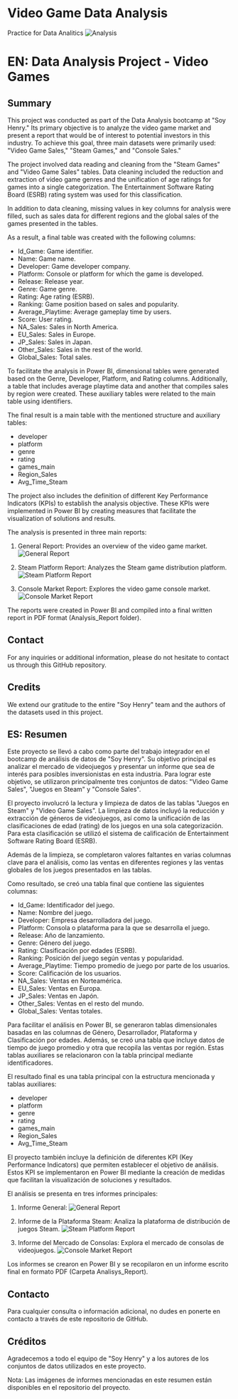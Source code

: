 # Video Game Data Analysis
 Practice for Data Analitics
![Analysis](images/Gaming_Portada.gif)

# EN: Data Analysis Project - Video Games

## Summary

This project was conducted as part of the Data Analysis bootcamp at "Soy Henry." Its primary objective is to analyze the video game market and present a report that would be of interest to potential investors in this industry. To achieve this goal, three main datasets were primarily used: "Video Game Sales," "Steam Games," and "Console Sales."

The project involved data reading and cleaning from the "Steam Games" and "Video Game Sales" tables. Data cleaning included the reduction and extraction of video game genres and the unification of age ratings for games into a single categorization. The Entertainment Software Rating Board (ESRB) rating system was used for this classification.

In addition to data cleaning, missing values in key columns for analysis were filled, such as sales data for different regions and the global sales of the games presented in the tables.

As a result, a final table was created with the following columns:

- Id_Game: Game identifier.
- Name: Game name.
- Developer: Game developer company.
- Platform: Console or platform for which the game is developed.
- Release: Release year.
- Genre: Game genre.
- Rating: Age rating (ESRB).
- Ranking: Game position based on sales and popularity.
- Average_Playtime: Average gameplay time by users.
- Score: User rating.
- NA_Sales: Sales in North America.
- EU_Sales: Sales in Europe.
- JP_Sales: Sales in Japan.
- Other_Sales: Sales in the rest of the world.
- Global_Sales: Total sales.

To facilitate the analysis in Power BI, dimensional tables were generated based on the Genre, Developer, Platform, and Rating columns. Additionally, a table that includes average playtime data and another that compiles sales by region were created. These auxiliary tables were related to the main table using identifiers.

The final result is a main table with the mentioned structure and auxiliary tables:

- developer
- platform
- genre
- rating
- games_main
- Region_Sales
- Avg_Time_Steam

The project also includes the definition of different Key Performance Indicators (KPIs) to establish the analysis objective. These KPIs were implemented in Power BI by creating measures that facilitate the visualization of solutions and results.

The analysis is presented in three main reports:

1. General Report: Provides an overview of the video game market.
   ![General Report](images/Report1.png)

2. Steam Platform Report: Analyzes the Steam game distribution platform.
   ![Steam Platform Report](images/Report2.png)

3. Console Market Report: Explores the video game console market.
   ![Console Market Report](images/Report3.png)

The reports were created in Power BI and compiled into a final written report in PDF format (Analysis_Report folder).

## Contact

For any inquiries or additional information, please do not hesitate to contact us through this GitHub repository.

## Credits

We extend our gratitude to the entire "Soy Henry" team and the authors of the datasets used in this project.

## ES: Resumen

Este proyecto se llevó a cabo como parte del trabajo integrador en el bootcamp de análisis de datos de "Soy Henry". Su objetivo principal es analizar el mercado de videojuegos y presentar un informe que sea de interés para posibles inversionistas en esta industria. Para lograr este objetivo, se utilizaron principalmente tres conjuntos de datos: "Video Game Sales", "Juegos en Steam" y "Console Sales".

El proyecto involucró la lectura y limpieza de datos de las tablas "Juegos en Steam" y "Video Game Sales". La limpieza de datos incluyó la reducción y extracción de géneros de videojuegos, así como la unificación de las clasificaciones de edad (rating) de los juegos en una sola categorización. Para esta clasificación se utilizó el sistema de calificación de Entertainment Software Rating Board (ESRB).

Además de la limpieza, se completaron valores faltantes en varias columnas clave para el análisis, como las ventas en diferentes regiones y las ventas globales de los juegos presentados en las tablas.

Como resultado, se creó una tabla final que contiene las siguientes columnas:

- Id_Game: Identificador del juego.
- Name: Nombre del juego.
- Developer: Empresa desarrolladora del juego.
- Platform: Consola o plataforma para la que se desarrolla el juego.
- Release: Año de lanzamiento.
- Genre: Género del juego.
- Rating: Clasificación por edades (ESRB).
- Ranking: Posición del juego según ventas y popularidad.
- Average_Playtime: Tiempo promedio de juego por parte de los usuarios.
- Score: Calificación de los usuarios.
- NA_Sales: Ventas en Norteamérica.
- EU_Sales: Ventas en Europa.
- JP_Sales: Ventas en Japón.
- Other_Sales: Ventas en el resto del mundo.
- Global_Sales: Ventas totales.

Para facilitar el análisis en Power BI, se generaron tablas dimensionales basadas en las columnas de Género, Desarrollador, Plataforma y Clasificación por edades. Además, se creó una tabla que incluye datos de tiempo de juego promedio y otra que recopila las ventas por región. Estas tablas auxiliares se relacionaron con la tabla principal mediante identificadores.

El resultado final es una tabla principal con la estructura mencionada y tablas auxiliares:

- developer
- platform
- genre
- rating
- games_main
- Region_Sales
- Avg_Time_Steam

El proyecto también incluye la definición de diferentes KPI (Key Performance Indicators) que permiten establecer el objetivo de análisis. Estos KPI se implementaron en Power BI mediante la creación de medidas que facilitan la visualización de soluciones y resultados.

El análisis se presenta en tres informes principales:

1. Informe General: 
![General Report](images/Report1.png)

2. Informe de la Plataforma Steam: Analiza la plataforma de distribución de juegos Steam.
![Steam Platform Report](images/Report2.png)

3. Informe del Mercado de Consolas: Explora el mercado de consolas de videojuegos.
![Console Market Report](images/Report3.png)


Los informes se crearon en Power BI y se recopilaron en un informe escrito final en formato PDF (Carpeta Analisys_Report).

## Contacto

Para cualquier consulta o información adicional, no dudes en ponerte en contacto a través de este repositorio de GitHub.

## Créditos

Agradecemos a todo el equipo de "Soy Henry" y a los autores de los conjuntos de datos utilizados en este proyecto.

Nota: Las imágenes de informes mencionadas en este resumen están disponibles en el repositorio del proyecto.